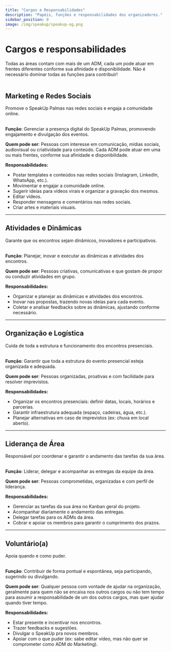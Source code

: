 ```yaml
---
title: "Cargos e Responsabilidades"
description: "Papéis, funções e responsabilidades dos organizadores."
sidebar_position: 0
image: /img/speakup/speakup-og.png
---
```


# Cargos e responsabilidades

<div className="alert alert--warning" role="alert">Todas as áreas contam com mais de um ADM, cada um pode atuar em frentes diferentes conforme sua afinidade e disponibilidade. Não é necessário dominar todas as funções para contribuir!</div>

<br/>

## Marketing e Redes Sociais

<div className="alert alert--info" role="alert">Promove o SpeakUp Palmas nas redes sociais e engaja a comunidade online.</div>

<br/>

**Função**: Gerenciar a presença digital do SpeakUp Palmas, promovendo engajamento e divulgação dos eventos.

**Quem pode ser**: Pessoas com interesse em comunicação, mídias sociais, audiovisual ou criatividade para conteúdo. Cada ADM pode atuar em uma ou mais frentes, conforme sua afinidade e disponibilidade.

**Responsabilidades:**

- Postar templates e conteúdos nas redes sociais (Instagram, LinkedIn, WhatsApp, etc.).
- Movimentar e engajar a comunidade online.
- Sugerir ideias para vídeos virais e organizar a gravação dos mesmos.
- Editar vídeos.
- Responder mensagens e comentários nas redes sociais.
- Criar artes e materiais visuais.

---

## Atividades e Dinâmicas

<div className="alert alert--info" role="alert">Garante que os encontros sejam dinâmicos, inovadores e participativos.</div>

<br/>

**Função**: Planejar, inovar e executar as dinâmicas e atividades dos encontros.

**Quem pode ser**: Pessoas criativas, comunicativas e que gostam de propor ou conduzir atividades em grupo.

**Responsabilidades:**

- Organizar e planejar as dinâmicas e atividades dos encontros.
- Inovar nas propostas, trazendo novas ideias para cada evento.
- Coletar e analisar feedbacks sobre as dinâmicas, ajustando conforme necessário.

---

## Organização e Logística

<div className="alert alert--info" role="alert">Cuida de toda a estrutura e funcionamento dos encontros presenciais.</div>

<br/>

**Função**: Garantir que toda a estrutura do evento presencial esteja organizada e adequada.

**Quem pode ser**: Pessoas organizadas, proativas e com facilidade para resolver imprevistos.

**Responsabilidades:**

- Organizar os encontros presenciais: definir datas, locais, horários e parcerias.
- Garantir infraestrutura adequada (espaço, cadeiras, água, etc.).
- Planejar alternativas em caso de imprevistos (ex: chuva em local aberto).

---

## Liderança de Área

<div className="alert alert--info" role="alert">Responsável por coordenar e garantir o andamento das tarefas da sua área.</div>

<br/>

**Função**: Liderar, delegar e acompanhar as entregas da equipe da área.

**Quem pode ser**: Pessoas comprometidas, organizadas e com perfil de liderança.

**Responsabilidades:**

- Gerenciar as tarefas da sua área no Kanban geral do projeto.
- Acompanhar diariamente o andamento das entregas.
- Delegar tarefas para os ADMs da área.
- Cobrar e apoiar os membros para garantir o cumprimento dos prazos.

---

## Voluntário(a)

<div className="alert alert--info" role="alert">Apoia quando e como puder.</div>

<br/>

**Função**: Contribuir de forma pontual e espontânea, seja participando, sugerindo ou divulgando.

**Quem pode ser**: Qualquer pessoa com vontade de ajudar na organização, geralmente para quem não se encaixa nos outros cargos ou não tem tempo para assumir a responsabilidade de um dos outros cargos, mas quer ajudar quando tiver tempo.

**Responsabilidades:**

- Estar presente e incentivar nos encontros.
- Trazer feedbacks e sugestões.
- Divulgar o SpeakUp pra novos membros.
- Apoiar com o que puder (ex: sabe editar vídeo, mas não quer se comprometer como ADM do Marketing).

